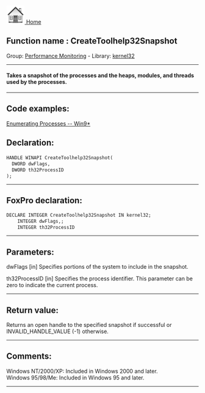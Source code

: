 [<img src="../../images/home.png"> Home ](https://github.com/VFPX/Win32API)  

## Function name : CreateToolhelp32Snapshot
Group: [Performance Monitoring](../../functions_group.md#Performance_Monitoring)  -  Library: [kernel32](../../libraries.md#kernel32)  
***  


#### Takes a snapshot of the processes and the heaps, modules, and threads used by the processes.
***  


## Code examples:
[Enumerating Processes -- Win9*](../../samples/sample_164.md)  

## Declaration:
```foxpro  
HANDLE WINAPI CreateToolhelp32Snapshot(
  DWORD dwFlags,
  DWORD th32ProcessID
);  
```  
***  


## FoxPro declaration:
```foxpro  
DECLARE INTEGER CreateToolhelp32Snapshot IN kernel32;
	INTEGER dwFlags,;
	INTEGER th32ProcessID  
```  
***  


## Parameters:
dwFlags 
[in] Specifies portions of the system to include in the snapshot. 

th32ProcessID 
[in] Specifies the process identifier. This parameter can be zero to indicate the current process.  
***  


## Return value:
Returns an open handle to the specified snapshot if successful or INVALID_HANDLE_VALUE (-1) otherwise.   
***  


## Comments:
Windows NT/2000/XP: Included in Windows 2000 and later.  
Windows 95/98/Me: Included in Windows 95 and later.  
  
***  

